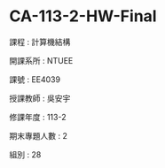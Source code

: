 # CA-113-2-HW-Final
課程 : 計算機結構

開課系所 : NTUEE

課號 : EE4039

授課教師 : 吳安宇

修課年度 : 113-2

期末專題人數 : 2 

組別 : 28
